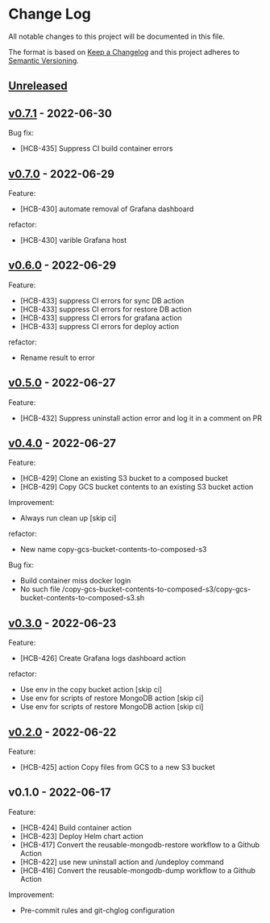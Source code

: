 # Change Log

All notable changes to this project will be documented in this file.

The format is based on [Keep a Changelog](http://keepachangelog.com/) and this
project adheres to [Semantic Versioning](http://semver.org/).

<a name="unreleased"></a>
## [Unreleased]



<a name="v0.7.1"></a>
## [v0.7.1] - 2022-06-30
Bug fix:
- [HCB-435] Suppress CI build container errors


<a name="v0.7.0"></a>
## [v0.7.0] - 2022-06-29
Feature:
- [HCB-430] automate removal of Grafana dashboard

refactor:
- [HCB-430] varible Grafana host


<a name="v0.6.0"></a>
## [v0.6.0] - 2022-06-29
Feature:
- [HCB-433] suppress CI errors for sync DB action
- [HCB-433] suppress CI errors for restore DB action
- [HCB-433] suppress CI errors for grafana action
- [HCB-433] suppress CI errors for deploy action

refactor:
- Rename result to error


<a name="v0.5.0"></a>
## [v0.5.0] - 2022-06-27
Feature:
- [HCB-432] Suppress uninstall action error and log it in a comment on PR


<a name="v0.4.0"></a>
## [v0.4.0] - 2022-06-27
Feature:
- [HCB-429] Clone an existing S3 bucket to a composed bucket
- [HCB-429] Copy GCS bucket contents to an existing S3 bucket action

Improvement:
- Always run clean up [skip ci]

refactor:
- New name copy-gcs-bucket-contents-to-composed-s3

Bug fix:
- Build container miss docker login
- No such file /copy-gcs-bucket-contents-to-composed-s3/copy-gcs-bucket-contents-to-composed-s3.sh


<a name="v0.3.0"></a>
## [v0.3.0] - 2022-06-23
Feature:
- [HCB-426] Create Grafana logs dashboard action

refactor:
- Use env in the copy bucket action [skip ci]
- Use env for scripts of restore MongoDB action [skip ci]
- Use env for scripts of restore MongoDB action [skip ci]


<a name="v0.2.0"></a>
## [v0.2.0] - 2022-06-22
Feature:
- [HCB-425] action Copy files from GCS to a new S3 bucket


<a name="v0.1.0"></a>
## v0.1.0 - 2022-06-17
Feature:
- [HCB-424] Build container action
- [HCB-423] Deploy Helm chart action
- [HCB-417] Convert the reusable-mongodb-restore workflow to a Github Action
- [HCB-422] use new uninstall action and /undeploy command
- [HCB-416] Convert the reusable-mongodb-dump workflow to a Github Action

Improvement:
- Pre-commit rules and git-chglog configuration


[Unreleased]: https://github.com/huma-engineering/helm-charts/compare/v0.7.1...HEAD
[v0.7.1]: https://github.com/huma-engineering/helm-charts/compare/v0.7.0...v0.7.1
[v0.7.0]: https://github.com/huma-engineering/helm-charts/compare/v0.6.0...v0.7.0
[v0.6.0]: https://github.com/huma-engineering/helm-charts/compare/v0.5.0...v0.6.0
[v0.5.0]: https://github.com/huma-engineering/helm-charts/compare/v0.4.0...v0.5.0
[v0.4.0]: https://github.com/huma-engineering/helm-charts/compare/v0.3.0...v0.4.0
[v0.3.0]: https://github.com/huma-engineering/helm-charts/compare/v0.2.0...v0.3.0
[v0.2.0]: https://github.com/huma-engineering/helm-charts/compare/v0.1.0...v0.2.0
